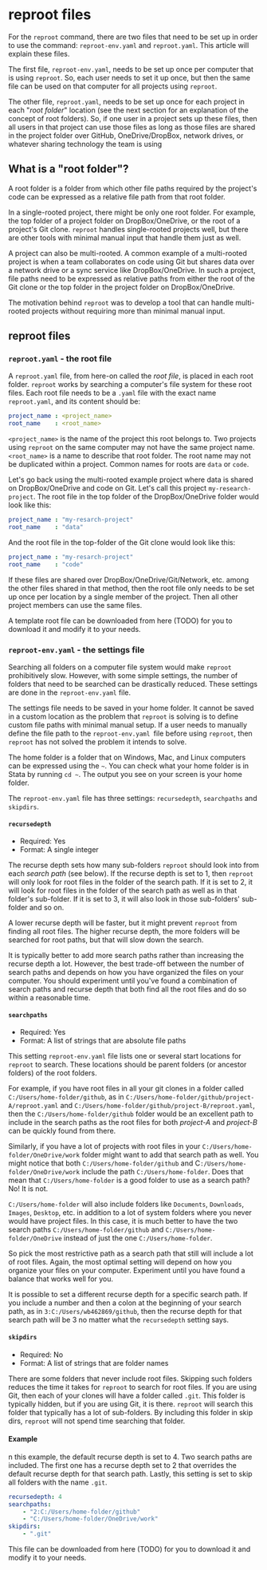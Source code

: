 # reproot files

For the `reproot` command, there are two files that need to be set up in order to use the command: `reproot-env.yaml` and `reproot.yaml`. This article will explain these files.

The first file, `reproot-env.yaml`, needs to be set up once per computer that is using `reproot`. So, each user needs to set it up once, but then the same file can be used on that computer for all projects using `reproot`.

The other file, `reproot.yaml`, needs to be set up once for each project in each "_root folder_" location (see the next section for an explanation of the concept of root folders). So, if one user in a project sets up these files, then all users in that project can use those files as long as those files are shared in the project folder over GitHub, OneDrive/DropBox, network drives, or whatever sharing technology the team is using

## What is a "root folder"?

A root folder is a folder from which other file paths required by the project's code can be expressed as a relative file path from that root folder.

In a single-rooted project, there might be only one root folder. For example, the top folder of a project folder on DropBox/OneDrive, or the root of a project's Git clone. `reproot` handles single-rooted projects well, but there are other tools with minimal manual input that handle them just as well.

A project can also be multi-rooted. A common example of a multi-rooted project is when a team collaborates on code using Git but shares data over a network drive or a sync service like DropBox/OneDrive. In such a project, file paths need to be expressed as relative paths from either the root of the Git clone or the top folder in the project folder on DropBox/OneDrive.

The motivation behind `reproot` was to develop a tool that can handle multi-rooted projects without requiring more than minimal manual input.
## reproot files

### `reproot.yaml` - the root file

A `reproot.yaml` file, from here-on called the _root file_, is placed in each root folder. `reproot` works by searching a computer's file system for these root files. Each root file needs to be a `.yaml` file with the exact name `reproot.yaml`, and its content should be:

```yaml
project_name : <project_name>
root_name    : <root_name>
```

`<project_name>` is the name of the project this root belongs to. Two projects using `reproot` on the same computer may not have the same project name. `<root_name>` is a name to describe that root folder. The root name may not be duplicated within a project. Common names for roots are `data` or `code`.

Let's go back using the multi-rooted example project where data is shared on DropBox/OneDrive and code on Git. Let's call this project `my-research-project`. The root file in the top folder of the DropBox/OneDrive folder would look like this:

```yaml
project_name : "my-resarch-project"
root_name    : "data"
```

And the root file in the top-folder of the Git clone would look like this:

```yaml
project_name : "my-resarch-project"
root_name    : "code"
```

If these files are shared over DropBox/OneDrive/Git/Network, etc. among the other files shared in that method, then the root file only needs to be set up once per location by a single member of the project. Then all other project members can use the same files.

A template root file can be downloaded from here (TODO) for you to download it and modify it to your needs.

### `reproot-env.yaml` - the settings file

Searching all folders on a computer file system would make `reproot` prohibitively slow. However, with some simple settings, the number of folders that need to be searched can be drastically reduced. These settings are done in the `reproot-env.yaml` file.

The settings file needs to be saved in your home folder. It cannot be saved in a custom location as the problem that `reproot` is solving is to define custom file paths with minimal manual setup. If a user needs to manually define the file path to the `reproot-env.yaml `file before using `reproot`, then `reproot` has not solved the problem it intends to solve.

The home folder is a folder that on Windows, Mac, and Linux computers can be expressed using the `~`. You can check what your home folder is in Stata by running `cd ~`. The output you see on your screen is your home folder.

The `reproot-env.yaml` file has three settings: `recursedepth`, `searchpaths` and `skipdirs`.

#### `recursedepth`

* Required: Yes
* Format: A single integer

The recurse depth sets how many sub-folders `reproot` should look into from each _search path_ (see below). If the recurse depth is set to 1, then `reproot` will only look for root files in the folder of the search path. If it is set to 2, it will look for root files in the folder of the search path as well as in that folder's sub-folder. If it is set to 3, it will also look in those sub-folders' sub-folder and so on.

A lower recurse depth will be faster, but it might prevent `reproot` from finding all root files. The higher recurse depth, the more folders will be searched for root paths, but that will slow down the search.

It is typically better to add more search paths rather than increasing the recurse depth a lot. However, the best trade-off between the number of search paths and depends on how you have organized the files on your computer. You should experiment until you've found a combination of search paths and recurse depth that both find all the root files and do so within a reasonable time.

#### `searchpaths`

* Required: Yes
* Format: A list of strings that are absolute file paths

This setting `reproot-env.yaml` file lists one or several start locations for `reproot` to search. These locations should be parent folders (or ancestor folders) of the root folders.

For example, if you have root files in all your git clones in a folder called `C:/Users/home-folder/github`, as in `C:/Users/home-folder/github/project-A/reproot.yaml` and `C:/Users/home-folder/github/project-B/reproot.yaml`, then the `C:/Users/home-folder/github` folder would be an excellent path to include in the search paths as the root files for both _project-A_ and _project-B_ can be quickly found from there.

Similarly, if you have a lot of projects with root files in your `C:/Users/home-folder/OneDrive/work` folder might want to add that search path as well. You might notice that both `C:/Users/home-folder/github` and C`:/Users/home-folder/OneDrive/work` include the path `C:/Users/home-folder`. Does that mean that `C:/Users/home-folder` is a good folder to use as a search path? No! It is not.

`C:/Users/home-folder` will also include folders like `Documents`, `Downloads`, `Images`, `Desktop`, etc. in addition to a lot of system folders where you never would have project files. In this case, it is much better to have the two search paths `C:/Users/home-folder/github` and `C:/Users/home-folder/OneDrive` instead of just the one `C:/Users/home-folder`.

So pick the most restrictive path as a search path that still will include a lot of root files. Again, the most optimal setting will depend on how you organize your files on your computer. Experiment until you have found a balance that works well for you.

It is possible to set a different recurse depth for a specific search path. If you include a number and then a colon at the beginning of your search path, as in `3:C:/Users/wb462869/github`, then the recurse depth for that search path will be 3 no matter what the `recursedepth` setting says.

#### `skipdirs`

* Required: No
* Format: A list of strings that are folder names

There are some folders that never include root files. Skipping such folders reduces the time it takes for `reproot` to search for root files. If you are using Git, then each of your clones will have a folder called `.git`. This folder is typically hidden, but if you are using Git, it is there. `reproot` will search this folder that typically has a lot of sub-folders. By including this folder in skip dirs, `reproot` will not spend time searching that folder.

#### Example

n this example, the default recurse depth is set to 4. Two search paths are included. The first one has a recurse depth set to 2 that overrides the default recurse depth for that search path. Lastly, this setting is set to skip all folders with the name `.git`.

```yaml
recursedepth: 4
searchpaths:
    - "2:C:/Users/home-folder/github"
    - "C:/Users/home-folder/OneDrive/work"
skipdirs:
    - ".git"
```

This file can be downloaded from here (TODO) for you to download it and modify it to your needs.
